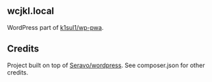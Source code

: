 ## wcjkl.local
WordPress part of [k1sul1/wp-pwa](https://github.com/k1sul1/wp-pwa).

## Credits

Project built on top of [Seravo/wordpress](https://github.com/Seravo/wordpress).
See composer.json for other credits.
